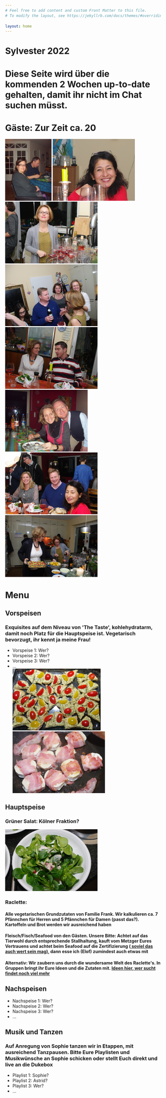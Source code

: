 ```yaml
---
# Feel free to add content and custom Front Matter to this file.
# To modify the layout, see https://jekyllrb.com/docs/themes/#overriding-theme-defaults

layout: home
---
```

<h1>Sylvester 2022</h1>

<head>
<style>
table {
  font-family: arial, sans-serif;
  border-collapse: collapse;
  width: 80%;
}

td, th {
  border: 1px solid #dddddd;
  text-align: left;
  padding: 8px;
}

tr:nth-child(even) {
  background-color: #dddddd;
}
</style>
</head>


<h1> Diese Seite wird über die kommenden 2 Wochen up-to-date gehalten, damit ihr nicht im Chat suchen müsst.  </h1> 
<h1> Gäste: Zur Zeit ca. 20 </h1> 

<a><img src="bilder/bild1.jpg" height = "200"></a>
<a><img src="bilder/bild3.jpg" height = "200"></a>
<a><img src="bilder/bild19.jpg" height = "200"></a>
<a><img src="bilder/bild21.jpg" height = "200"></a>
<a><img src="bilder/bild22.jpg" height = "200"></a>
<a><img src="bilder/bild12.jpg" height = "200"></a>
<a><img src="bilder/bild23.jpg" height = "200"></a>
<a><img src="bilder/bild16.jpg" height = "200"></a>
<h1> Menu </h1> 
<h2> Vorspeisen </h2> 
<h3> Exquisites auf dem Niveau von 'The Taste', kohlehydratarm, damit noch Platz für die Hauptspeise ist. Vegetarisch bevorzugt, ihr kennt ja meine Frau!</h3> 
<ul> 
<li>Vorspeise 1: Wer? </li>
<li>Vorspeise 2: Wer? </li>
<li>Vorspeise 3: Wer? </li>
<li>... </li>
<a><img src="bilder/bild2.jpg" height = "200"></a>
<a><img src="bilder/bild14.jpg" height = "200"></a>
</ul>

<h2> Hauptspeise </h2> 
<h3> Grüner Salat: Kölner Fraktion? </h3> 
<a><img src="bilder/bild20.jpg" height = "200"></a>
<h3> Raclette: </h3> 

<h4> Alle vegetarischen Grundzutaten von Familie Frank. Wir kalkulieren ca. 7 Pfännchen für Herren und 5 Pfännchen für Damen (passt das?). Kartoffeln und Brot werden wir ausreichend haben</h4> 
<h4> Fleisch/Fisch/Seafood von den Gästen. Unsere Bitte: Achtet auf das Tierwohl durch entsprechende Stallhaltung, kauft vom Metzger Eures Vertrauens und achtet beim Seafood auf die Zertifizierung (<a href="https://de.wikipedia.org/wiki/Whataboutism#:~:text=Whataboutism%20oder%20Whataboutismus%20(von%20englisch,einer%20kritischen%20Gegenfrage%20erwidert%20wird."> soviel das auch wert sein mag)</a>, dann esse ich (Elof) zumindest auch etwas mit </h4> 
<h4> Alternativ: Wir zaubern uns durch die wundersame Welt des Raclette's. In Gruppen bringt ihr Eure Ideen und die Zutaten mit. <a href="https://heissehimbeeren.com/die-9-leckersten-raclette-rezepte/">Ideen hier, wer sucht findet noch viel mehr</a>
</h4> 


<h2> Nachspeisen </h2> 
<ul> 
<li>Nachspeise 1: Wer? </li>
<li>Nachspeise 2: Wer? </li>
<li>Nachspeise 3: Wer? </li>
<li>... </li>
</ul>

<h2> Musik und Tanzen </h2> 
<h3> Auf Anregung von Sophie tanzen wir in Etappen, mit ausreichend Tanzpausen. Bitte Eure Playlisten und Musikwünsche an Sophie schicken oder stellt Euch direkt  und live an die Dukebox </h3> 
<ul> 
<li>Playlist 1: Sophie? </li>
<li>Playlist 2: Astrid? </li>
<li>Playlist 3: Wer? </li>
<li>... </li>
</ul>

